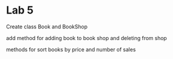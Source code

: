 # Lab 5

Create class Book and BookShop 

add method for adding book to book shop and deleting from shop

methods for sort books by price and number of sales
